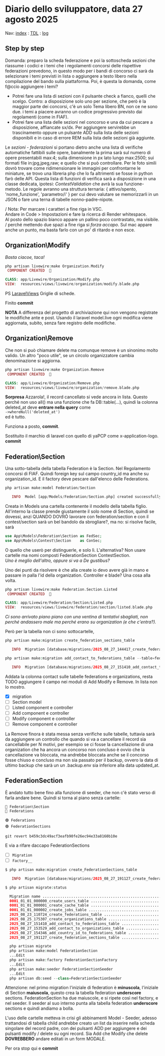 # Diario dello sviluppatore, data 27 agosto 2025

Nav: [index](../index.md) : [TDL](../TDL.md) : [log](../../storage/logs/laravel.log)

## Step by step

Domanda: preparo la scheda federazione e poi la sottoscheda sezioni che riassume i codici e i temi che i regolamenti concorsi delle rispettive federazioni prevedono, in questo modo per i bandi di concorso ci sarà da selezionare i temi previsti in lista o aggiungere a testo libero nella compilazione del bando sulla piattaforma. Poi, è questa la domanda, come f@ccio aggiungere i temi?  

- Potrei fare una lista di sezioni con il pulsante check a fianco, quelli che scelgo. Contro: a disposizione solo uno per sezione, che però è la maggior parte dei concorsi, c'è un solo Tema libero BN, non ce ne sono due. i temi a piacere avranno un codice progressivo previsto dai regolamenti (come in FIAF).
- Potrei fare una lista delle sezioni nel concorso e una da cui pescare a disposizione, affiancate sx/dx. Per aggiungere servirebbe un trascinamento oppure un pulsante ADD sulla lista delle sezioni disponibili e in caso di errore REM sulla lista delle sezioni già aggiunte.

Le *sezioni - federazioni* si portano dietro anche una lista di verifiche automatiche fattibili sulle opere, banalmente la prima sarà sul numero di opere presentabili max:4; sulla dimensione in px lato lungo max:2500; sui formati file in:jpg,jpeg,raw; e quello che si può controllare. Per le foto simili dovrò trovare come ridimensionare le immagini per confrontarne le miniature, se trovo una libreria php che lo fa altrimenti se fosse in python farò delle API.
Questa lista di funzioni di verifica sarà a disposizione in una classe dedicata, ipotesi: *ContestValidation* che avrà la sua funzione-metodo. Le regole avranno una struttura ternaria: { attivo/spento, 'nome_funzione', 'parametro/i' } per cui devo valutare se memorizzarli in un JSON o fare una terna di tabelle nonno-padre-nipote.

/ Nota: Per marcare i caratteri a fine riga in VSC.  
Andare in Code > Impostazioni e fare la ricerca di Render whitespace.  
Al posto dello spazio bianco appare un pallino poco contrastato, ma visibile.  
/ perché mettendo due spazi a fine riga si *forza accapo*. Sul mac appare anche un punto, ma basta farlo con un po' di ritardo e non esce.

## Organization\Modify

*Basta ciacoe, taca!*

```php
php artisan livewire:make Organization.Modify
 COMPONENT CREATED  🤙

CLASS: app/Livewire/Organization/Modify.php
VIEW:  resources/views/livewire/organization/modify.blade.php
```

PS [LaravelViews](https://laravelviews.com) Griglie di schede.  

Finito **commit**

**NOTA** A differenza del progetto di archiviazione qui non vengono registrate
le modifiche ante e post. Usando il laravel model.live ogni modifica viene aggiornata,
subito, senza fare registro delle modifiche.

## Organization\Remove

Che non si può chiamare delete ma comunque remove è un sinonimo molto valido.
Un altro "poco utile", se un circolo organizzatore cambia denominazione
si aggiorna.

```php
php artisan livewire:make Organization.Remove
 COMPONENT CREATED  🤙

CLASS: app/Livewire/Organization/Remove.php
VIEW:  resources/views/livewire/organization/remove.blade.php
```

**Sorpresa** Azzarola!, il record cancellato si vede ancora in lista.
Questo perché non uso all() ma una funzione che fa DB::table(...),
quindi la colonna deleted_at deve **entrare nella query** come  
`->whereNull('deleted_at')`  
ed è tutto.

Funziona a posto, **commit**.

Sostituito il marchio di laravel con quello di yaPCP come x-application-logo. **commit**

## Federation\Section

Una sotto-tabella della tabella Federation è la Section. Nel Regolamento concorsi di FIAF. Quindi foreign key sul campo country_id ma anche su organization_id. E il factory deve pescare dall'elenco delle Federations.

```php
php artisan make:model Federation/Section

   INFO  Model [app/Models/Federation/Section.php] created successfully.
```

Creata in Models una cartella contenente il modello della tabella figlio.  
All'interno la classe prende giustamente il solo nome di Section, quindi se dovessi,
anzi QUANDO DOVRÒ lavorare con federation/section e con il contest/section
sarà un bel bandolo da sbrogliare?, ma no: si risolve facile, sarà

```php
use App\Models\Federation\Section as FedSec;
use App\Models\Contest\Section    as ConSec;
```

O quello che userò per distinguerle, e solo lì. L'alternativa? Non usare
cartelle ma nomi composti FederationSection ContestSection.  
*Uno è meglio dell'altro, oppure si va a De gustibus?*

Uno dei punti da risolvere è che alla create io devo avere già in mano
e passare in palla l'id della organization. Controller e blade?
Una cosa alla volta.

```php
php artisan livewire:make Federation.Section.Listed
 COMPONENT CREATED  🤙

CLASS: app/Livewire/Federation/Section/Listed.php
VIEW:  resources/views/livewire/federation/section/listed.blade.php
```

*Ci sono arrivato piano piano con una ventina di tentativi sbagliati, non perché andassero male ma perché erano su organization (e che c'entra?).*

Però per la tabella non ci sono sottocartelle,

```php
php artisan make:migration create_federation_sections_table

   INFO  Migration [database/migrations/2025_08_27_144417_create_federation_sections_table.php] created successfully.  
```

```php
php artisan make:migration add_contact_to_federations_table --table=federations

   INFO  Migration [database/migrations/2025_08_27_151410_add_contact_to_federations_table.php] created successfully.  
```

Addata la colonna contact sulle tabelle federations e organizations,
resta TODO aggiungere il campo nei moduli di Add Modify e Remove.
In lista non lo mostro.

- [x] migration
- [ ] Section model
- [ ] Listed component e controller
- [ ] Add component e controller
- [ ] Modify component e controller
- [ ] Remove component e controller

La Remove finora è stata messa senza verifiche sulle tabelle,
tuttavia sarà da aggiungere un controllo che quando si va a cancellare
il record sia cancellabile per N motivi, per esempio se ci fosse la cancellazione
di una organization che ha ancora un concorso non concluso è ovvio
che la cancellazione va bloccata, ma andrebbe bloccata anche
se il concorso fosse chiuso e concluso ma non sia passato per il backup, ovvero
la data di ultimo backup che sarà un un .backup.env sia inferiore alla data updated_at.

## FederationSection

È andato tutto bene fino alla funzione di seeder, che non c'è stato verso
di farla andare bene. Quindi si torna al piano senza cartelle:

```text
🔴 Federation\Section
🔴 Federations

🟢 Federations
🟢 FederationSections

git revert b459c3dc49acf3eafb90fe26ec94e33a8160b10e
```

E via a rifare daccapo FederationSections

- [ ] `Migration`
- [ ] `Factory__`

```php
$ php artisan make:migration create_FederationSections_table

   INFO  Migration [database/migrations/2025_08_27_191127_create_federation_sections_table.php] created successfully.  

$ php artisan migrate:status

  Migration name ................................................................................................................. Batch / Status  
  0001_01_01_000000_create_users_table .................................................................................................. [1] Ran  
  0001_01_01_000001_create_cache_table .................................................................................................. [1] Ran  
  0001_01_01_000002_create_jobs_table ................................................................................................... [1] Ran  
  2025_08_23_110724_create_federations_table ............................................................................................ [2] Ran  
  2025_08_25_175307_create_organizations_table .......................................................................................... [2] Ran  
  2025_08_27_151410_add_contact_to_federations_table .................................................................................... [3] Ran  
  2025_08_27_153529_add_contact_to_organizations_table .................................................................................. [3] Ran  
  2025_08_27_154346_add_country_id_to_federations_table ................................................................................. [3] Ran  
  2025_08_27_191127_create_federation_sections_table ..................................................................................... Pending  

  php artisan migrate
  php artisan make:model FederationSection
  ...Edit
  php artisan make:factory FederationSectionFactory
  ...Edit
  php artisan make:seeder FederationSectionSeeder
  ...Edit
  php artisan db:seed --class=FederationSectionSeeder
```

Attenzione: nel primo migration l'iniziale di federation è **minuscola**,
l'iniziale di Section **maiuscola**, questo crea la tabella federation **underscore**
sections. FederationSection ha due maiuscole, e si ripete così nel factory, e
nel seeder. Il seeder al suo interno punta alla tabella federation **underscore**
sections e quindi andiamo a bolla.

L'uso delle cartelle metteva in crisi gli abbinamenti Model - Seeder,
adesso trattandosi di tabella child andrebbe creato un list da inserire
nella scheda singolare del record padre, con dei pulsanti ADD per aggiungere
e dei pulsanti modify / delete su ogni record. Sia Add che Modify che delete
**DOVREBBERO** andare editati in un form MODALE.

Per ora stop qui e **commit**

